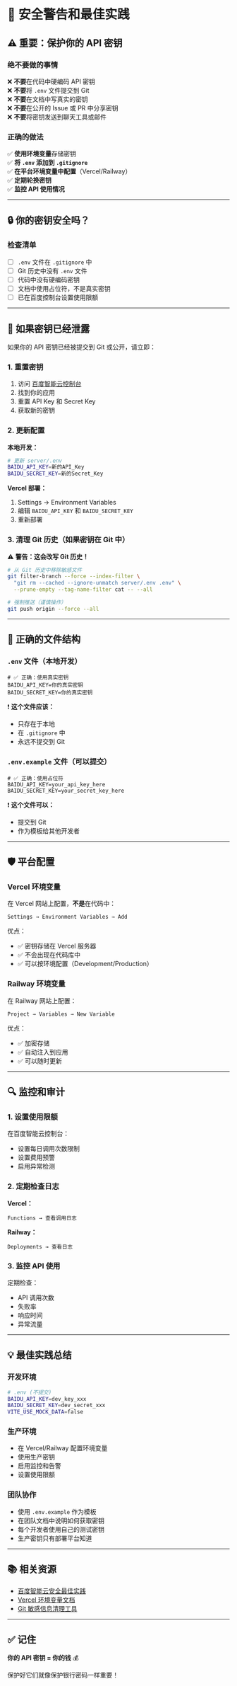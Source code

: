 # 🔐 安全警告和最佳实践

## ⚠️ 重要：保护你的 API 密钥

### 绝不要做的事情

❌ **不要**在代码中硬编码 API 密钥  
❌ **不要**将 `.env` 文件提交到 Git  
❌ **不要**在文档中写真实的密钥  
❌ **不要**在公开的 Issue 或 PR 中分享密钥  
❌ **不要**将密钥发送到聊天工具或邮件

### 正确的做法

✅ **使用环境变量**存储密钥  
✅ **将 `.env` 添加到 `.gitignore`**  
✅ **在平台环境变量中配置**（Vercel/Railway）  
✅ **定期轮换密钥**  
✅ **监控 API 使用情况**

---

## 🔒 你的密钥安全吗？

### 检查清单

- [ ] `.env` 文件在 `.gitignore` 中
- [ ] Git 历史中没有 `.env` 文件
- [ ] 代码中没有硬编码密钥
- [ ] 文档中使用占位符，不是真实密钥
- [ ] 已在百度控制台设置使用限额

---

## 🚨 如果密钥已经泄露

如果你的 API 密钥已经被提交到 Git 或公开，请立即：

### 1. 重置密钥

1. 访问 [百度智能云控制台](https://console.bce.baidu.com/ai/)
2. 找到你的应用
3. 重置 API Key 和 Secret Key
4. 获取新的密钥

### 2. 更新配置

**本地开发：**

```bash
# 更新 server/.env
BAIDU_API_KEY=新的API_Key
BAIDU_SECRET_KEY=新的Secret_Key
```

**Vercel 部署：**

1. Settings → Environment Variables
2. 编辑 `BAIDU_API_KEY` 和 `BAIDU_SECRET_KEY`
3. 重新部署

### 3. 清理 Git 历史（如果密钥在 Git 中）

⚠️ **警告：这会改写 Git 历史！**

```bash
# 从 Git 历史中移除敏感文件
git filter-branch --force --index-filter \
  "git rm --cached --ignore-unmatch server/.env .env" \
  --prune-empty --tag-name-filter cat -- --all

# 强制推送（谨慎操作）
git push origin --force --all
```

---

## 📝 正确的文件结构

### `.env` 文件（本地开发）

```env
# ✅ 正确：使用真实密钥
BAIDU_API_KEY=你的真实密钥
BAIDU_SECRET_KEY=你的真实密钥
```

❗ **这个文件应该：**

- 只存在于本地
- 在 `.gitignore` 中
- 永远不提交到 Git

### `.env.example` 文件（可以提交）

```env
# ✅ 正确：使用占位符
BAIDU_API_KEY=your_api_key_here
BAIDU_SECRET_KEY=your_secret_key_here
```

❗ **这个文件可以：**

- 提交到 Git
- 作为模板给其他开发者

---

## 🛡️ 平台配置

### Vercel 环境变量

在 Vercel 网站上配置，**不是**在代码中：

```
Settings → Environment Variables → Add
```

优点：

- ✅ 密钥存储在 Vercel 服务器
- ✅ 不会出现在代码库中
- ✅ 可以按环境配置（Development/Production）

### Railway 环境变量

在 Railway 网站上配置：

```
Project → Variables → New Variable
```

优点：

- ✅ 加密存储
- ✅ 自动注入到应用
- ✅ 可以随时更新

---

## 🔍 监控和审计

### 1. 设置使用限额

在百度智能云控制台：

- 设置每日调用次数限制
- 设置费用预警
- 启用异常检测

### 2. 定期检查日志

**Vercel：**

```
Functions → 查看调用日志
```

**Railway：**

```
Deployments → 查看日志
```

### 3. 监控 API 使用

定期检查：

- API 调用次数
- 失败率
- 响应时间
- 异常流量

---

## 💡 最佳实践总结

### 开发环境

```bash
# .env (不提交)
BAIDU_API_KEY=dev_key_xxx
BAIDU_SECRET_KEY=dev_secret_xxx
VITE_USE_MOCK_DATA=false
```

### 生产环境

- 在 Vercel/Railway 配置环境变量
- 使用生产密钥
- 启用监控和告警
- 设置使用限额

### 团队协作

- 使用 `.env.example` 作为模板
- 在团队文档中说明如何获取密钥
- 每个开发者使用自己的测试密钥
- 生产密钥只有部署平台知道

---

## 📚 相关资源

- [百度智能云安全最佳实践](https://cloud.baidu.com/doc/Reference/s/9jwvz2egb)
- [Vercel 环境变量文档](https://vercel.com/docs/projects/environment-variables)
- [Git 敏感信息清理工具](https://rtyley.github.io/bfg-repo-cleaner/)

---

## ✅ 记住

**你的 API 密钥 = 你的钱** 💰

保护好它们就像保护银行密码一样重要！
